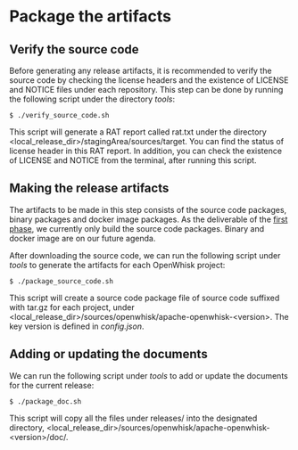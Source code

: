 <!--
#
# Licensed to the Apache Software Foundation (ASF) under one or more
# contributor license agreements.  See the NOTICE file distributed with
# this work for additional information regarding copyright ownership.
# The ASF licenses this file to You under the Apache License, Version 2.0
# (the "License"); you may not use this file except in compliance with
# the License.  You may obtain a copy of the License at
#
#     http://www.apache.org/licenses/LICENSE-2.0
#
# Unless required by applicable law or agreed to in writing, software
# distributed under the License is distributed on an "AS IS" BASIS,
# WITHOUT WARRANTIES OR CONDITIONS OF ANY KIND, either express or implied.
# See the License for the specific language governing permissions and
# limitations under the License.
#
-->

# Package the artifacts

## Verify the source code

Before generating any release artifacts, it is recommended to verify the source code by checking the license headers and
the existence of LICENSE and NOTICE files under each repository. This step can be done by running the following script
under the directory _tools_:
```
$ ./verify_source_code.sh
```
This script will generate a RAT report called rat.txt under the directory <local_release_dir>/stagingArea/sources/target. You can find the status of license
header in this RAT report. In addition, you can check the existence of LICENSE and NOTICE from the terminal, after
running this script.

## Making the release artifacts

The artifacts to be made in this step consists of the source code packages, binary packages and docker image packages.
As the deliverable of the [first phase](general_spec.md#different-phases-of-implementations), we currently only build the
source code packages. Binary and docker image are on our future agenda.

After downloading the source code, we can run the following script under _tools_ to generate the artifacts for each OpenWhisk project:
```
$ ./package_source_code.sh
```
This script will create a source code package file of source code suffixed with tar.gz for each project, under <local_release_dir>/sources/openwhisk/apache-openwhisk-\<version\>.
The key version is defined in _config.json_.

## Adding or updating the documents

We can run the following script under _tools_ to add or update the documents for the current release:
```
$ ./package_doc.sh
```
This script will copy all the files under releases/<current version> into the designated directory, <local_release_dir>/sources/openwhisk/apache-openwhisk-\<version\>/doc/.

